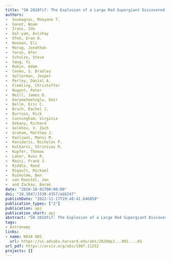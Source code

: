 ```yaml
---
title: "SN 2018fif: The Explosion of a Large Red Supergiant Discovered in Its Infancy by the Zwicky Transient Facility"
authors:
-  Soumagnac, Maayane T.
-  Ganot, Noam
-  Irani, Ido
-  Gal-yam, Avishay
-  Ofek, Eran O.
-  Waxman, Eli
-  Morag, Jonathan
-  Yaron, Ofer
-  Schulze, Steve
-  Yang, Yi
-  Rubin, Adam
-  Cenko, S. Bradley
-  Sollerman, Jesper
-  Perley, Daniel A.
-  Fremling, Christoffer
-  Nugent, Peter
-  Neill, James D.
-  Karamehmetoglu, Emir
-  Bellm, Eric C.
-  Bruch, Rachel J.
-  Burruss, Rick
-  Cunningham, Virginia
-  Dekany, Richard
-  Golkhou, V. Zach
-  Graham, Matthew J.
-  Kasliwal, Mansi M.
-  Konidaris, Nicholas P.
-  Kulkarni, Shrinivas R.
-  Kupfer, Thomas
-  Laher, Russ R.
-  Masci, Frank J.
-  Riddle, Reed
-  Rigault, Mickael
-  Rusholme, Ben
-  van Roestel, Jan
-  and Zackay, Barak
date: "2020-10-01T00:00:00"
doi: "10.3847/1538-4357/abb247"
publishDate: "2022-11-17T19:48:41.646850"
publication_types: ["2"]
publication: apj
publication_short: apj
abstract: "SN 2018fif: The Explosion of a Large Red Supergiant Discovered in Its Infancy by the Zwicky Transient Facility"
tags:
- Astronomy
links:
- name: NASA ADS
  url: https://ui.adsabs.harvard.edu/abs/2020ApJ...902....6S
url_pdf: https://arxiv.org/abs/1907.11252
projects: []
---
```

